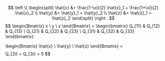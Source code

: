 $$
\left \{
\begin{split}
\hat{x} &= \frac{1-\xi}{2} \hat{x}_1 + \frac{1+\xi}{2} \hat{x}_2 \\
\hat{y} &= \hat{y}_1 = \hat{y}_2 \\
\hat{z} &= \hat{z}_1 = \hat{z}_2 
\end{split}
\right .
$$
$$
\begin{Bmatrix}
x \\ y \\ z
\end{Bmatrix} =
\begin{bmatrix}
Q_{11} & Q_{12} & Q_{13} \\
Q_{21} & Q_{22} & Q_{23} \\
Q_{31} & Q_{32} & Q_{33} 
\end{bmatrix}

\begin{Bmatrix}
\hat{x} \\ \hat{y} \\ \hat{z}
\end{Bmatrix} = 
$$
$$
Q_{2i} = Q_{3i} = 0
$$
